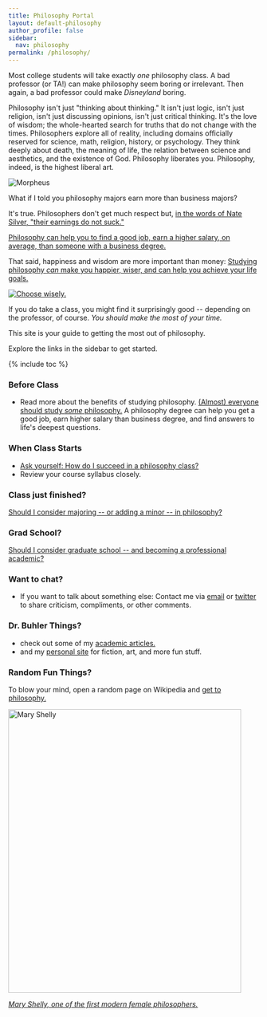 ```yaml
---
title: Philosophy Portal
layout: default-philosophy
author_profile: false
sidebar:
  nav: philosophy
permalink: /philosophy/
--- 
```



Most college students will take exactly *one* philosophy class. A bad professor (or TA!) can make philosophy seem boring or irrelevant. Then again, a bad professor could make *Disneyland* boring. 

Philosophy isn't just "thinking about thinking." It isn't just logic, isn't just religion, isn't just discussing opinions, isn't just critical thinking. It's the love of wisdom; the whole-hearted search for truths that do not change with the times. Philosophers explore all of reality, including domains officially reserved for science, math, religion, history, or psychology. They think deeply about death, the meaning of life, the relation between science and aesthetics, and the existence of God. Philosophy liberates you. Philosophy, indeed, is the highest liberal art. 

![Morpheus](http://www.keithbuhler.com/images/morpheushd.jpg)

What if I told you philosophy majors earn more than business majors? 

It's true. Philosophers don't get much respect but, <a target="_blank" href="http://fivethirtyeight.com/features/philosophers-dont-get-much-respect-but-their-earnings-dont-suck/"> in the words of Nate Silver, "their earnings do not suck." </a>

[Philosophy can help you to find a good job, earn a higher salary, on average, than someone with a business degree.](/philosophy-3-major)

That said, happiness and wisdom are more important than money: [Studying philosophy _can_ make you happier, wiser, and can help you achieve your life goals.](/philosophy-3-major) 

<a target="_blank" href="http://www.keithbuhler.com/philosophy/"><img src="https://media.giphy.com/media/XG1TkmiJVuyJi/giphy.gif" alt="Choose wisely."> </a>

If you do take a class, you might find it surprisingly good -- depending on the professor, of course. *You should make the most of your time.*

This site is your guide to getting the most out of philosophy.

Explore the links in the sidebar to get started. 


{% include toc %}


### Before Class

- Read more about the benefits of studying philosophy. [(Almost) everyone should study *some* philosophy.](http://www.whystudyphilosophy.com) A philosophy degree can help you get a good job, earn higher salary than business degree, and find answers to life's deepest questions. 

### When Class Starts
- [Ask yourself: How do I succeed in a philosophy class?](/philosophy-class)
- Review your course syllabus closely. 


### Class just finished? 

[Should I consider majoring -- or adding a minor -- in philosophy?](/philosophy-3-major)


### Grad School?

[Should I consider graduate school -- and becoming a professional academic?](/philosophy-7-profession)

### Want to chat? 

- If you want to talk about something else: Contact me via [email](emailto:keith.buhler@uky.edu) or [twitter](https://twitter.com/Keith_Buhler) to share criticism, compliments, or other comments.

### Dr. Buhler Things? 
- check out some of my [academic articles.](https://uky.academia.edu/KeithBuhler)
- and my [personal site](/sandbox) for fiction, art, and more fun stuff. 


### Random Fun Things?

To blow your mind, open a random page on Wikipedia and [get to philosophy.](/wikipedia)


<a href="https://en.wikipedia.org/wiki/Mary_Wollstonecraft"> <img src="https://upload.wikimedia.org/wikipedia/commons/3/36/Mary_Wollstonecraft_by_John_Opie_(c._1797).jpg" alt="Mary Shelly" width="467" height="569"></a>

[*Mary Shelly, one of the first modern female philosophers.*](https://en.wikipedia.org/wiki/Mary_Wollstonecraft)